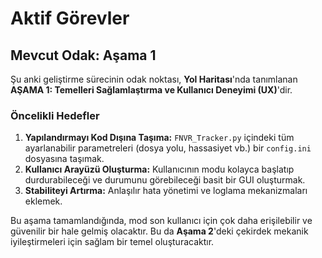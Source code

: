 # Aktif Görevler

## Mevcut Odak: Aşama 1

Şu anki geliştirme sürecinin odak noktası, **Yol Haritası**'nda tanımlanan **AŞAMA 1: Temelleri Sağlamlaştırma ve Kullanıcı Deneyimi (UX)**'dir.

### Öncelikli Hedefler

1.  **Yapılandırmayı Kod Dışına Taşıma:** `FNVR_Tracker.py` içindeki tüm ayarlanabilir parametreleri (dosya yolu, hassasiyet vb.) bir `config.ini` dosyasına taşımak.
2.  **Kullanıcı Arayüzü Oluşturma:** Kullanıcının modu kolayca başlatıp durdurabileceği ve durumunu görebileceği basit bir GUI oluşturmak.
3.  **Stabiliteyi Artırma:** Anlaşılır hata yönetimi ve loglama mekanizmaları eklemek.

Bu aşama tamamlandığında, mod son kullanıcı için çok daha erişilebilir ve güvenilir bir hale gelmiş olacaktır. Bu da **Aşama 2**'deki çekirdek mekanik iyileştirmeleri için sağlam bir temel oluşturacaktır. 